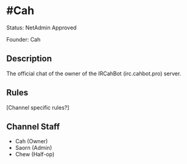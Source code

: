 # #Cah

Status: NetAdmin Approved

Founder: Cah

<!-- Add your channel info here -->

## Description

The official chat of the owner of the IRCahBot (irc.cahbot.pro) server.

## Rules

[Channel specific rules?]

## Channel Staff

- Cah (Owner)
- Saorn (Admin)
- Chew (Half-op)
